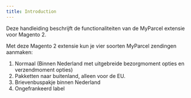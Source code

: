 ```yaml
---
title: Introduction
---
```


<Stack class="grid-flow-col auto-cols-max gap-1">
    <GitHubBadge repo="myparcelnl/magento" />
    <GitHubBadge repo="myparcelnl/magento" link="issues" />
    <GitHubBadge repo="myparcelnl/magento" link="pulls" />
</Stack>

Deze handleiding beschrijft de functionaliteiten van de MyParcel extensie voor
Magento 2.

Met deze Magento 2 extensie kun je vier soorten MyParcel zendingen aanmaken:

1. Normaal (Binnen Nederland met uitgebreide bezorgmoment opties en
   verzendmoment opties)
2. Pakketten naar buitenland, alleen voor de EU.
3. Brievenbuspakje binnen Nederland
4. Ongefrankeerd label
